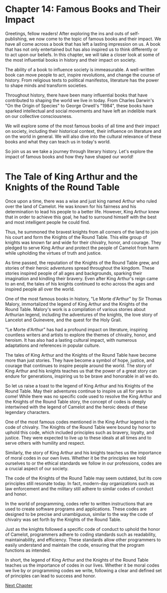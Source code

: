 # Chapter 14: Famous Books and Their Impact

Greetings, fellow readers! After exploring the ins and outs of self-publishing, we now come to the topic of famous books and their impact. We have all come across a book that has left a lasting impression on us. A book that has not only entertained but has also inspired us to think differently or to act upon our beliefs. In this chapter, we will take a closer look at some of the most influential books in history and their impact on society.

The ability of a book to influence society is immeasurable. A well-written book can move people to act, inspire revolutions, and change the course of history. From religious texts to political manifestos, literature has the power to shape minds and transform societies.

Throughout history, there have been many influential books that have contributed to shaping the world we live in today. From Charles Darwin's "On the Origin of Species" to George Orwell's "1984", these books have sparked intellectual and social movements and have left an indelible mark on our collective consciousness.

We will explore some of the most famous books of all time and their impact on society, including their historical context, their influence on literature and on the world in general. We will also dive into the cultural relevance of these books and what they can teach us in today's world.

So join us as we take a journey through literary history. Let's explore the impact of famous books and how they have shaped our world!
# The Tale of King Arthur and the Knights of the Round Table 

Once upon a time, there was a wise and just king named Arthur who ruled over the land of Camelot. He was known for his fairness and his determination to lead his people to a better life. However, King Arthur knew that in order to achieve this goal, he had to surround himself with the best and most intelligent people he could find. 

Thus, he summoned the bravest knights from all corners of the land to join his court and form the Knights of the Round Table. This elite group of knights was known far and wide for their chivalry, honor, and courage. They pledged to serve King Arthur and protect the people of Camelot from harm while upholding the virtues of truth and justice.

As time passed, the reputation of the Knights of the Round Table grew, and stories of their heroic adventures spread throughout the kingdom. These stories inspired people of all ages and backgrounds, sparking their imagination and kindling their bravery. Even after King Arthur's reign came to an end, the tales of his knights continued to echo across the ages and inspired people all over the world.

One of the most famous books in history, "Le Morte d'Arthur" by Sir Thomas Malory, immortalized the legend of King Arthur and the Knights of the Round Table. Malory's work is a compilation of various stories about Arthurian legend, including the adventures of the knights, the love story of Lancelot and Guinevere, and the quest for the Holy Grail.

"Le Morte d'Arthur" has had a profound impact on literature, inspiring countless writers and artists to explore the themes of chivalry, honor, and heroism. It has also had a lasting cultural impact, with numerous adaptations and references in popular culture.

The tales of King Arthur and the Knights of the Round Table have become more than just stories. They have become a symbol of hope, justice, and courage that continues to inspire people around the world. The story of King Arthur and his knights teaches us that the power of a great story can endure for generations, inspiring us to be brave and honorable in all we do.

So let us raise a toast to the legend of King Arthur and his Knights of the Round Table. May their adventures continue to inspire us all for years to come!
While there was no specific code used to resolve the King Arthur and the Knights of the Round Table story, the concept of codes is deeply intertwined with the legend of Camelot and the heroic deeds of these legendary characters. 

One of the most famous codes mentioned in the King Arthur legend is the code of chivalry. The Knights of the Round Table were bound by honor to uphold this code, which included principles such as bravery, loyalty, and justice. They were expected to live up to these ideals at all times and to serve others with humility and respect.

Similarly, the story of King Arthur and his knights teaches us the importance of moral codes in our own lives. Whether it be the principles we hold ourselves to or the ethical standards we follow in our professions, codes are a crucial aspect of our society. 

The code of the Knights of the Round Table may seem outdated, but its core principles still resonate today. In fact, modern-day organizations such as law enforcement and the military still adhere to similar codes of conduct and honor. 

In the world of programming, codes refer to written instructions that are used to create software programs and applications. These codes are designed to be precise and unambiguous, similar to the way the code of chivalry was set forth by the Knights of the Round Table. 

Just as the knights followed a specific code of conduct to uphold the honor of Camelot, programmers adhere to coding standards such as readability, maintainability, and efficiency. These standards allow other programmers to easily understand and maintain the code, ensuring that the program functions as intended.

In short, the legend of King Arthur and the Knights of the Round Table teaches us the importance of codes in our lives. Whether it be moral codes we live by or programming codes we write, following a clear and defined set of principles can lead to success and honor.


[Next Chapter](15_Chapter15.md)